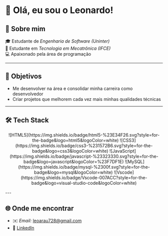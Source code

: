 # 👋 Olá, eu sou o Leonardo!

## 📌 Sobre mim
🎓 Estudante de *Engenharia de Software (Uninter)*  
🔧 Estudante em *Tecnologia em Mecatrônica (IFCE)*  
💻 Apaixonado pela área de programação  

---

## 🎯 Objetivos
- Me desenvolver na área e consolidar minha carreira como desenvolvedor  
- Criar projetos que melhorem cada vez mais minhas qualidades técnicas  

---

## 🛠 Tech Stack
<p align="center">
![HTML5](https://img.shields.io/badge/html5-%23E34F26.svg?style=for-the-badge&logo=html5&logoColor=white)
![CSS3](https://img.shields.io/badge/css3-%231572B6.svg?style=for-the-badge&logo=css3&logoColor=white)
![JavaScript](https://img.shields.io/badge/javascript-%23323330.svg?style=for-the-badge&logo=javascript&logoColor=%23F7DF1E)
![MySQL](https://img.shields.io/badge/mysql-%2300f.svg?style=for-the-badge&logo=mysql&logoColor=white)
![Vscode](https://img.shields.io/badge/Vscode-007ACC?style=for-the-badge&logo=visual-studio-code&logoColor=white)
</p>
---

## 🌐 Onde me encontrar
- ✉️ *Email:* leoarau728@gmail.com  
- 💼 [LinkedIn](https://www.linkedin.com/in/leonardo-araujo-de-lima-948aab226/)
